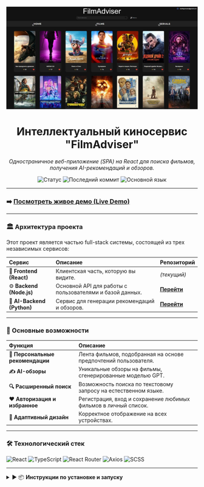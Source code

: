 <p align="center">
  <img src="./assets/5195439896238619788.jpg" alt="Скриншот проекта FilmAdviser" width="800px">
</p>

<div align="center">

# Интеллектуальный киносервис "FilmAdviser"

_Одностраничное веб-приложение (SPA) на React для поиска фильмов, получения AI-рекомендаций и обзоров._

</div>

<p align="center">
    <img src="https://img.shields.io/badge/status-live-success?style=for-the-badge" alt="Статус">
    <img src="https://img.shields.io/github/last-commit/Doomsday058/online-cinema-frontend?style=for-the-badge" alt="Последний коммит">
    <img src="https://img.shields.io/github/languages/top/Doomsday058/online-cinema-frontend?style=for-the-badge" alt="Основной язык">
</p>

---

### ➡️ **[Посмотреть живое демо (Live Demo)](https://doomsday058.github.io/online-cinema-frontend/)**

---

### 🏛️ Архитектура проекта

Этот проект является частью full-stack системы, состоящей из трех независимых сервисов:

| Сервис | Описание | Репозиторий |
| :--- | :--- | :--- |
| 🎨 **Frontend (React)** | Клиентская часть, которую вы видите. | _(текущий)_ |
| ⚙️ **Backend (Node.js)** | Основной API для работы с пользователями и базой данных. | **[Перейти](https://github.com/Doomsday058/online-cinema-backend)** |
| 🧠 **AI-Backend (Python)** | Сервис для генерации рекомендаций и обзоров. | **[Перейти](https://github.com/Doomsday058/online-cinema-flask)** |

---

### 🚀 Основные возможности

| Функция | Описание |
| :--- | :--- |
| **🤖 Персональные рекомендации** | Лента фильмов, подобранная на основе предпочтений пользователя. |
| **✍️ AI-обзоры** | Уникальные обзоры на фильмы, сгенерированные моделью GPT. |
| **🔍 Расширенный поиск** | Возможность поиска по текстовому запросу на естественном языке. |
| **❤️ Авторизация и избранное**| Регистрация, вход и сохранение любимых фильмов в личный список. |
| **📱 Адаптивный дизайн** | Корректное отображение на всех устройствах. |

---

### 🛠️ Технологический стек

<p>
    <img src="https://img.shields.io/badge/React-20232A?style=for-the-badge&logo=react&logoColor=61DAFB" alt="React" />
    <img src="https://img.shields.io/badge/TypeScript-3178C6?style=for-the-badge&logo=typescript&logoColor=white" alt="TypeScript" />
    <img src="https://img.shields.io/badge/React_Router-CA4245?style=for-the-badge&logo=react-router&logoColor=white" alt="React Router" />
    <img src="https://img.shields.io/badge/Axios-5A29E4?style=for-the-badge&logo=axios&logoColor=white" alt="Axios" />
    <img src="https://img.shields.io/badge/Sass-CC6699?style=for-the-badge&logo=sass&logoColor=white" alt="SCSS" />
</p>

---

<details>
<summary>▶️ 📦  <strong>Инструкции по установке и запуску</strong></summary>

<br>

1.  **Клонируйте репозиторий:**
    ```bash
    git clone [https://github.com/Doomsday058/online-cinema-frontend.git](https://github.com/Doomsday058/online-cinema-frontend.git)
    cd online-cinema-frontend
    ```

2.  **Установите зависимости:**
    ```bash
    npm install
    ```

3.  **Создайте файл `.env`** в корне проекта и добавьте переменные для подключения к бэкендам:
    ```
    REACT_APP_NODE_API_URL=https://...
    REACT_APP_PYTHON_AI_URL=https://...
    ```

4.  **Запустите приложение для локальной разработки:**
    ```bash
    npm start
    ```

5.  **Для деплоя на GitHub Pages:**
    ```bash
    npm run deploy
    ```

</details>

